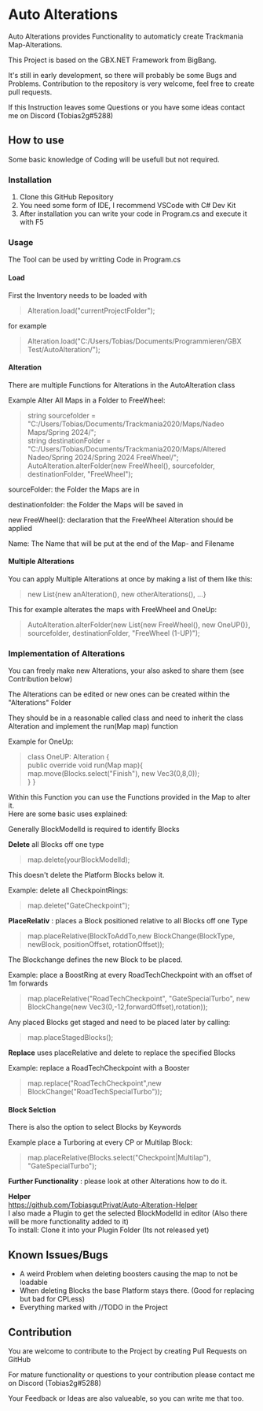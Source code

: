 # Auto Alterations
Auto Alterations provides Functionality to automaticly create Trackmania Map-Alterations.

This Project is based on the GBX.NET Framework from BigBang.

It's still in early development, so there will probably be some Bugs and Problems. Contribution to the repository is very welcome, feel free to create pull requests.

If this Instruction leaves some Questions or you have some ideas contact me on Discord (Tobias2g#5288)
## How to use
Some basic knowledge of Coding will be usefull but not required.

### Installation
1. Clone this GitHub Repository
2. You need some form of IDE, I recommend VSCode with C# Dev Kit 
3. After installation you can write your code in Program.cs and execute it with F5

### Usage
The Tool can be used by writting Code in Program.cs

#### Load
First the Inventory needs to be loaded with
> Alteration.load("currentProjectFolder");

for example

> Alteration.load("C:/Users/Tobias/Documents/Programmieren/GBX Test/AutoAlteration/");

#### Alteration
There are multiple Functions for Alterations in the AutoAlteration class

Example Alter All Maps in a Folder to FreeWheel:
> string sourcefolder = "C:/Users/Tobias/Documents/Trackmania2020/Maps/Nadeo Maps/Spring 2024/";\
> string destinationFolder = "C:/Users/Tobias/Documents/Trackmania2020/Maps/Altered Nadeo/Spring 2024/Spring 2024 FreeWheel/";\
> AutoAlteration.alterFolder(new FreeWheel(), sourcefolder, destinationFolder, "FreeWheel");

sourceFolder: the Folder the Maps are in

destinationfolder: the Folder the Maps will be saved in

new FreeWheel(): declaration that the FreeWheel Alteration should be applied

Name: The Name that will be put at the end of the Map- and Filename

#### Multiple Alterations
You can apply Multiple Alterations at once by making a list of them like this:

> new List<Alteration>{new anAlteration(), new otherAlterations(), ...}

This for example alterates the maps with FreeWheel and OneUp:
>AutoAlteration.alterFolder(new List<Alteration>{new FreeWheel(), new OneUP()}, sourcefolder, destinationFolder, "FreeWheel (1-UP)");

### Implementation of Alterations
You can freely make new Alterations, your also asked to share them (see Contribution below)

The Alterations can be edited or new ones can be created within the "Alterations" Folder

They should be in a reasonable called class and need to inherit the class Alteration and implement the run(Map map) function

Example for OneUp:
> class OneUP: Alteration {\
>    public override void run(Map map){\
>        map.move(Blocks.select("Finish"), new Vec3(0,8,0));\
>    }
>}

Within this Function you can use the Functions provided in the Map to alter it.
\
Here are some basic uses explained:

Generally BlockModelId is required to identify Blocks

**Delete** all Blocks off one type
> map.delete(yourBlockModelId);

This doesn't delete the Platform Blocks below it.

Example: delete all CheckpointRings:
> map.delete("GateCheckpoint");

**PlaceRelativ** : places a Block positioned relative to all Blocks off one Type
> map.placeRelative(BlockToAddTo,new BlockChange(BlockType, newBlock, positionOffset, rotationOffset));

The Blockchange defines the new Block to be placed.

Example: place a BoostRing at every RoadTechCheckpoint with an offset of 1m forwards
> map.placeRelative("RoadTechCheckpoint", "GateSpecialTurbo", new BlockChange(new Vec3(0,-12,forwardOffset),rotation));

Any placed Blocks get staged and need to be placed later by calling:

> map.placeStagedBlocks();

**Replace** uses placeRelative and delete to replace the specified Blocks

Example: replace a RoadTechCheckpoint with a Booster
> map.replace("RoadTechCheckpoint",new BlockChange("RoadTechSpecialTurbo"));

#### Block Selction

There is also the option to select Blocks by Keywords

Example place a Turboring at every CP or Multilap Block:

> map.placeRelative(Blocks.select("Checkpoint|Multilap"), "GateSpecialTurbo");

**Further Functionality** : please look at other Alterations how to do it.

**Helper** 
\
https://github.com/TobiasgutPrivat/Auto-Alteration-Helper
\
I also made a Plugin to get the selected BlockModelId in editor (Also there will be more functionality added to it)
\
To install: Clone it into your Plugin Folder (Its not released yet)

## Known Issues/Bugs
- A weird Problem when deleting boosters causing the map to not be loadable
- When deleting Blocks the base Platform stays there. (Good for replacing but bad for CPLess)
- Everything marked with //TODO in the Project
## Contribution
You are welcome to contribute to the Project by creating Pull Requests on GitHub

For mature functionality or questions to your contribution please contact me on Discord (Tobias2g#5288)

Your Feedback or Ideas are also valueable, so you can write me that too.
